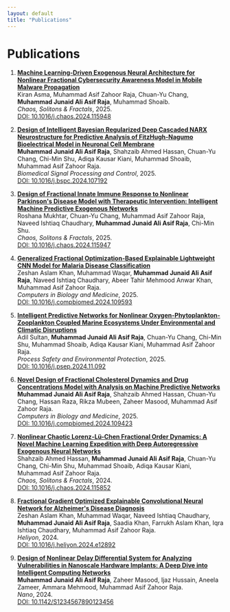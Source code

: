 ```yaml
---
layout: default
title: "Publications"
---
```


# Publications

1. **[Machine Learning-Driven Exogenous Neural Architecture for Nonlinear Fractional Cybersecurity Awareness Model in Mobile Malware Propagation](https://doi.org/10.1016/j.chaos.2024.115948)**  
   Kiran Asma, Muhammad Asif Zahoor Raja, Chuan-Yu Chang, **Muhammad Junaid Ali Asif Raja**, Muhammad Shoaib.  
   *Chaos, Solitons & Fractals*, 2025.  
   [DOI: 10.1016/j.chaos.2024.115948](https://doi.org/10.1016/j.chaos.2024.115948)

2. **[Design of Intelligent Bayesian Regularized Deep Cascaded NARX Neurostructure for Predictive Analysis of FitzHugh-Nagumo Bioelectrical Model in Neuronal Cell Membrane](https://doi.org/10.1016/j.bspc.2024.107192)**  
   **Muhammad Junaid Ali Asif Raja**, Shahzaib Ahmed Hassan, Chuan-Yu Chang, Chi-Min Shu, Adiqa Kausar Kiani, Muhammad Shoaib, Muhammad Asif Zahoor Raja.  
   *Biomedical Signal Processing and Control*, 2025.  
   [DOI: 10.1016/j.bspc.2024.107192](https://doi.org/10.1016/j.bspc.2024.107192)

3. **[Design of Fractional Innate Immune Response to Nonlinear Parkinson's Disease Model with Therapeutic Intervention: Intelligent Machine Predictive Exogenous Networks](https://doi.org/10.1016/j.chaos.2024.115947)**  
   Roshana Mukhtar, Chuan-Yu Chang, Muhammad Asif Zahoor Raja, Naveed Ishtiaq Chaudhary, **Muhammad Junaid Ali Asif Raja**, Chi-Min Shu.  
   *Chaos, Solitons & Fractals*, 2025.  
   [DOI: 10.1016/j.chaos.2024.115947](https://doi.org/10.1016/j.chaos.2024.115947)

4. **[Generalized Fractional Optimization-Based Explainable Lightweight CNN Model for Malaria Disease Classification](https://doi.org/10.1016/j.compbiomed.2024.109593)**  
   Zeshan Aslam Khan, Muhammad Waqar, **Muhammad Junaid Ali Asif Raja**, Naveed Ishtiaq Chaudhary, Abeer Tahir Mehmood Anwar Khan, Muhammad Asif Zahoor Raja.  
   *Computers in Biology and Medicine*, 2025.  
   [DOI: 10.1016/j.compbiomed.2024.109593](https://doi.org/10.1016/j.compbiomed.2024.109593)

5. **[Intelligent Predictive Networks for Nonlinear Oxygen-Phytoplankton-Zooplankton Coupled Marine Ecosystems Under Environmental and Climatic Disruptions](https://doi.org/10.1016/j.psep.2024.11.092)**  
   Adil Sultan, **Muhammad Junaid Ali Asif Raja**, Chuan-Yu Chang, Chi-Min Shu, Muhammad Shoaib, Adiqa Kausar Kiani, Muhammad Asif Zahoor Raja.  
   *Process Safety and Environmental Protection*, 2025.  
   [DOI: 10.1016/j.psep.2024.11.092](https://doi.org/10.1016/j.psep.2024.11.092)

6. **[Novel Design of Fractional Cholesterol Dynamics and Drug Concentrations Model with Analysis on Machine Predictive Networks](https://doi.org/10.1016/j.compbiomed.2024.109423)**  
   **Muhammad Junaid Ali Asif Raja**, Shahzaib Ahmed Hassan, Chuan-Yu Chang, Hassan Raza, Rikza Mubeen, Zaheer Masood, Muhammad Asif Zahoor Raja.  
   *Computers in Biology and Medicine*, 2025.  
   [DOI: 10.1016/j.compbiomed.2024.109423](https://doi.org/10.1016/j.compbiomed.2024.109423)

7. **[Nonlinear Chaotic Lorenz-Lü-Chen Fractional Order Dynamics: A Novel Machine Learning Expedition with Deep Autoregressive Exogenous Neural Networks](https://doi.org/10.1016/j.chaos.2024.115852)**  
   Shahzaib Ahmed Hassan, **Muhammad Junaid Ali Asif Raja**, Chuan-Yu Chang, Chi-Min Shu, Muhammad Shoaib, Adiqa Kausar Kiani, Muhammad Asif Zahoor Raja.  
   *Chaos, Solitons & Fractals*, 2024.  
   [DOI: 10.1016/j.chaos.2024.115852](https://doi.org/10.1016/j.chaos.2024.115852)

8. **[Fractional Gradient Optimized Explainable Convolutional Neural Network for Alzheimer's Disease Diagnosis](https://doi.org/10.1016/j.heliyon.2024.e12892)**  
   Zeshan Aslam Khan, Muhammad Waqar, Naveed Ishtiaq Chaudhary, **Muhammad Junaid Ali Asif Raja**, Saadia Khan, Farrukh Aslam Khan, Iqra Ishtiaq Chaudhary, Muhammad Asif Zahoor Raja.  
   *Heliyon*, 2024.  
   [DOI: 10.1016/j.heliyon.2024.e12892](https://doi.org/10.1016/j.heliyon.2024.e12892)

9. **[Design of Nonlinear Delay Differential System for Analyzing Vulnerabilities in Nanoscale Hardware Implants: A Deep Dive into Intelligent Computing Networks](https://doi.org/10.1142/S1234567890123456)**  
   **Muhammad Junaid Ali Asif Raja**, Zaheer Masood, Ijaz Hussain, Aneela Zameer, Ammara Mehmood, Muhammad Asif Zahoor Raja.  
   *Nano*, 2024.  
   [DOI: 10.1142/S1234567890123456](https://doi.org/10.1142/S1234567890123456)
